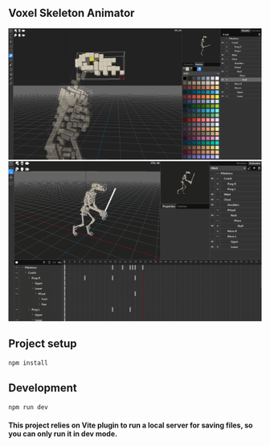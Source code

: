 ## Voxel Skeleton Animator

![](screenshot/01.png)
![](screenshot/02.gif)

## Project setup

```
npm install
```

## Development

```
npm run dev
```

#### This project relies on Vite plugin to run a local server for saving files, so you can only run it in dev mode.
